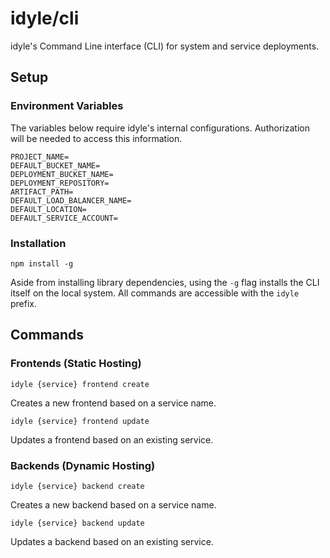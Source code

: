 # idyle/cli

idyle's Command Line interface (CLI) for system and service deployments. 

## Setup

### Environment Variables

The variables below require idyle's internal configurations. Authorization will be needed to access this information.

```
PROJECT_NAME=
DEFAULT_BUCKET_NAME=
DEPLOYMENT_BUCKET_NAME=
DEPLOYMENT_REPOSITORY=
ARTIFACT_PATH=
DEFAULT_LOAD_BALANCER_NAME=
DEFAULT_LOCATION=
DEFAULT_SERVICE_ACCOUNT=
```

### Installation

`npm install -g`

Aside from installing library dependencies, using the `-g` flag installs the CLI itself on the local system. All commands are accessible with the `idyle` prefix.

## Commands

### Frontends (Static Hosting)

`idyle {service} frontend create`

Creates a new frontend based on a service name.

`idyle {service} frontend update`

Updates a frontend based on an existing service.

### Backends (Dynamic Hosting)

`idyle {service} backend create`

Creates a new backend based on a service name.

`idyle {service} backend update`

Updates a backend based on an existing service.
